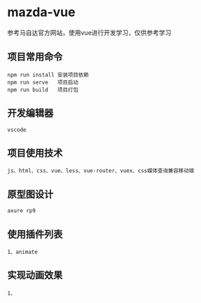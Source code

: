 # mazda-vue
参考马自达官方网站，使用vue进行开发学习，仅供参考学习

## 项目常用命令
    npm run install 安装项目依赖
    npm run serve   项目启动
    npm run build   项目打包
## 开发编辑器
    vscode
## 项目使用技术
    js、html、css、vue、less、vue-router、vuex、css媒体查询兼容移动端
## 原型图设计
    axure rp9
## 使用插件列表
    1、animate
## 实现动画效果
    1、